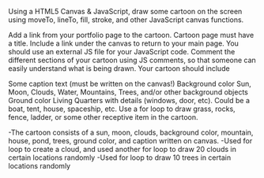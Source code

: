 Using a HTML5 Canvas & JavaScript, draw some cartoon on the screen using moveTo, lineTo, fill, stroke, and other JavaScript canvas functions.

Add a link from your portfolio page to the cartoon.
Cartoon page must have a title. Include a link under the canvas to return to your main page.
You should use an external JS file for your JavaScript code.
Comment the different sections of your cartoon using JS comments, so that someone can easily understand what is being drawn.
Your cartoon should include

Some caption text (must be written on the canvas!)
Background color
Sun, Moon, Clouds, Water, Mountains, Trees, and/or other background objects
Ground color
Living Quarters with details (windows, door, etc). Could be a boat, tent, house, spaceship, etc.
Use a for loop to draw grass, rocks, fence, ladder, or some other receptive item in the cartoon. 

  -The cartoon consists of a sun, moon, clouds, background color, mountain, house, pond, trees, ground color, and caption written on canvas. 
  -Used for loop to create a cloud, and used another for loop to draw 20 clouds in certain locations randomly 
  -Used for loop to draw 10 trees in certain locations randomly


